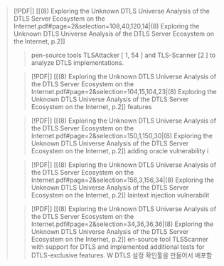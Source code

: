 > [!PDF|] [[(8) Exploring the Unknown DTLS Universe Analysis of the DTLS Server Ecosystem on the Internet.pdf#page=2&selection=108,40,120,14|(8) Exploring the Unknown DTLS Universe Analysis of the DTLS Server Ecosystem on the Internet, p.2]]
> > pen-source tools TLSAttacker [ 1, 54 ] and TLS-Scanner [2 ] to analyze DTLS implementations.
> 
> > [!PDF|] [[(8) Exploring the Unknown DTLS Universe Analysis of the DTLS Server Ecosystem on the Internet.pdf#page=2&selection=104,15,104,23|(8) Exploring the Unknown DTLS Universe Analysis of the DTLS Server Ecosystem on the Internet, p.2]]
> > features
> 
> > [!PDF|] [[(8) Exploring the Unknown DTLS Universe Analysis of the DTLS Server Ecosystem on the Internet.pdf#page=2&selection=150,1,150,30|(8) Exploring the Unknown DTLS Universe Analysis of the DTLS Server Ecosystem on the Internet, p.2]]
> > adding oracle vulnerability i
> 
> > [!PDF|] [[(8) Exploring the Unknown DTLS Universe Analysis of the DTLS Server Ecosystem on the Internet.pdf#page=2&selection=156,3,156,34|(8) Exploring the Unknown DTLS Universe Analysis of the DTLS Server Ecosystem on the Internet, p.2]]
> > laintext injection vulnerabilit
> 
> > [!PDF|] [[(8) Exploring the Unknown DTLS Universe Analysis of the DTLS Server Ecosystem on the Internet.pdf#page=2&selection=34,36,36,36|(8) Exploring the Unknown DTLS Universe Analysis of the DTLS Server Ecosystem on the Internet, p.2]]
> > en-source tool TLSScanner with support for DTLS and implemented additional tests for DTLS-exclusive features. W
> DTLS 설정 확인툴을 만들어서 배포함

> 